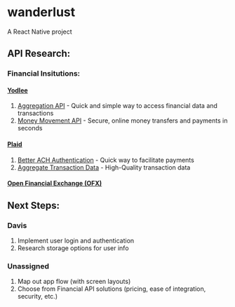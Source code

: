 # wanderlust
A React Native project

## API Research:
### Financial Insitutions:
#### <a href="https://www.yodlee.com/products/apis/">Yodlee</a>
1. <a href="https://www.yodlee.com/products/apis/aggregation-api/">Aggregation API</a> - Quick and simple way to access financial data and transactions
2. <a href="https://www.yodlee.com/products/apis/money-movement-api/">Money Movement API</a> - Secure, online money transfers and payments in seconds
#### <a href="https://plaid.com/">Plaid</a>
1. <a href="https://plaid.com/solutions/money-movement/">Better ACH Authentication</a> - Quick way to facilitate payments
2. <a href="https://plaid.com/solutions/transaction-data/">Aggregate Transaction Data</a> - High-Quality transaction data
#### <a href="http://www.ofx.net/index.html">Open Financial Exchange (OFX)</a>

## Next Steps:
### Davis
1. Implement user login and authentication
2. Research storage options for user info

### Unassigned
1. Map out app flow (with screen layouts)
2. Choose from Financial API solutions (pricing, ease of integration, security, etc.)
